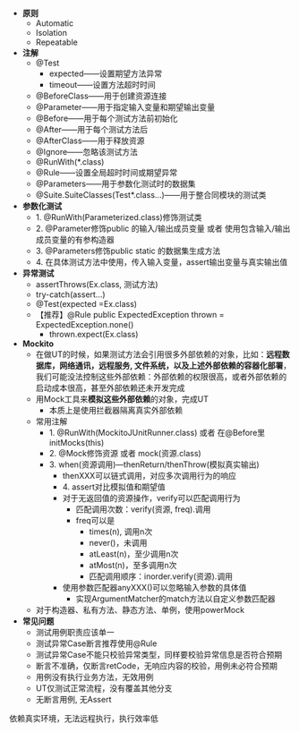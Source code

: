<ul>
<li><strong>原则</strong>
<ul>
<li>Automatic</li>
<li>Isolation</li>
<li>Repeatable</li>
</ul>
</li>
<li><strong>注解</strong>
<ul>
<li>@Test
<ul>
<li>expected&mdash;&mdash;设置期望方法异常</li>
<li>timeout&mdash;&mdash;设置方法超时时间</li>
</ul>
</li>
<li>@BeforeClass&mdash;&mdash;用于创建资源连接</li>
<li>@Parameter&mdash;&mdash;用于指定输入变量和期望输出变量</li>
<li>@Before&mdash;&mdash;用于每个测试方法前初始化</li>
<li>@After&mdash;&mdash;用于每个测试方法后</li>
<li>@AfterClass&mdash;&mdash;用于释放资源</li>
<li>@Ignore&mdash;&mdash;忽略该测试方法</li>
<li>@RunWith(*.class)</li>
<li>@Rule&mdash;&mdash;设置全局超时时间或期望异常</li>
<li>@Parameters&mdash;&mdash;用于参数化测试时的数据集</li>
<li>@Suite.SuiteClasses(Test*.class...)&mdash;&mdash;用于整合同模块的测试类</li>
</ul>
</li>
<li><strong>参数化测试</strong>
<ul>
<li>1. @RunWith(Parameterized.class)修饰测试类</li>
<li>2. @Parameter修饰public 的输入/输出成员变量 或者 使用包含输入/输出成员变量的有参构造器</li>
<li>3. @Parameters修饰public static 的数据集生成方法</li>
<li>4. 在具体测试方法中使用，传入输入变量，assert输出变量与真实输出值</li>
</ul>
</li>
<li><strong>异常测试</strong>
<ul>
<li>assertThrows(Ex.class, 测试方法)</li>
<li>try-catch(assert...)</li>
<li>@Test(expected =Ex.class)</li>
<li>【推荐】@Rule public ExpectedException thrown = ExpectedException.none()
<ul>
<li>thrown.expect(Ex.class)</li>
</ul>
</li>
</ul>
</li>
<li><strong>Mockito</strong>
<ul>
<li>在做UT的时候，如果测试方法会引用很多外部依赖的对象，比如：<strong>远程数据库，网络通讯，远程服务, 文件系统，以及上述外部依赖的容器化部署</strong>，我们可能没法控制这些外部依赖：外部依赖的权限很高，或者外部依赖的启动成本很高，甚至外部依赖还未开发完成</li>
<li>用Mock工具来<strong>模拟这些外部依赖</strong>的对象，完成UT
<ul>
<li>本质上是使用拦截器隔离真实外部依赖</li>
</ul>
</li>
<li>常用注解
<ul>
<li>1. @RunWith(MockitoJUnitRunner.class) 或者 在@Before里initMocks(this)</li>
<li>2. @Mock修饰资源 或者 mock(资源.class)</li>
<li>3. when(资源调用)&mdash;thenReturn/thenThrow(模拟真实输出)
<ul>
<li>thenXXX可以链式调用，对应多次调用行为的响应</li>
<li>4. assert对比模拟值和期望值</li>
<li>对于无返回值的资源操作，verify可以匹配调用行为
<ul>
<li>匹配调用次数：verify(资源, freq).调用</li>
<li>freq可以是
<ul>
<li>times(n), 调用n次</li>
<li>never()，未调用</li>
<li>atLeast(n)，至少调用n次</li>
<li>atMost(n)，至多调用n次</li>
<li>匹配调用顺序：inorder.verify(资源).调用</li>
</ul>
</li>
</ul>
</li>
<li>使用参数匹配器anyXXX()可以忽略输入参数的具体值
<ul>
<li>实现ArgumentMatcher的match方法以自定义参数匹配器</li>
</ul>
</li>
</ul>
</li>
</ul>
</li>
<li>对于构造器、私有方法、静态方法、单例，使用powerMock</li>
</ul>
</li>
<li><strong>常见问题</strong>
<ul>
<li>测试用例职责应该单一</li>
<li>测试异常Case断言推荐使用@Rule</li>
<li>测试异常Case不能只校验异常类型，同样要校验异常信息是否符合预期</li>
<li>断言不准确，仅断言retCode，无响应内容的校验，用例未必符合预期</li>
<li>用例没有执行业务方法，无效用例</li>
<li>UT仅测试正常流程，没有覆盖其他分支</li>
<li>无断言用例, 无Assert</li>
</ul>
</li>
</ul>
依赖真实环境，无法远程执行，执行效率低